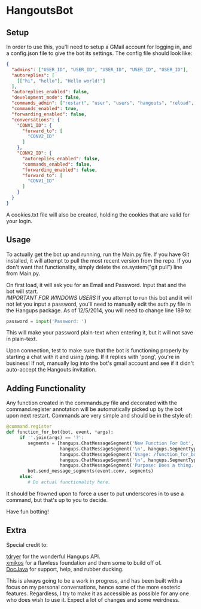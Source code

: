 HangoutsBot
==============

Setup
--------------

In order to use this, you'll need to setup a GMail account for logging in, and a config.json file to give the bot its settings. The config file should look like:

```JSON
{
  "admins": ["USER_ID", "USER_ID", "USER_ID", "USER_ID", "USER_ID"],  
  "autoreplies": [  
    [["hi", "hello"], "Hello world!"]  
  ],
  "autoreplies_enabled": false,  
  "development_mode": false,  
  "commands_admin": ["restart", "user", "users", "hangouts", "reload", "quit", "config"],  
  "commands_enabled": true,  
  "forwarding_enabled": false,  
  "conversations": {  
    "CONV1_ID": {  
      "forward_to": [  
        "CONV2_ID"  
      ]  
    },  
    "CONV2_ID": {  
      "autoreplies_enabled": false,  
      "commands_enabled": false,  
      "forwarding_enabled": false,  
      "forward_to": [  
        "CONV1_ID"  
      ]  
    }  
  }  
}  
```

A cookies.txt file will also be created, holding the cookies that are valid for your login.  
  
Usage
--------------
To actually get the bot up and running, run the Main.py file. If you have Git installed, it will attempt to pull the 
most recent version from the repo. If you don't want that functionality, simply delete the os.system("git pull") line from
Main.py.  

On first load, it will ask you for an Email and Password. Input that and the bot will start.  
*IMPORTANT FOR WINDOWS USERS* If you attempt to run this bot and it will not let you input a password, you'll need to manually edit the auth.py file in the Hangups package. As of 12/5/2014, you will need to change line 189 to:  
```python
password = input('Password: ')
```  
This will make your password plain-text when entering it, but it will not save in plain-text.  

Upon connection, test to make sure that the bot is functioning properly by starting a chat with it and using /ping. If it replies with 'pong', you're in business! If not, manually log into the bot's gmail account and see if it didn't auto-accept the Hangouts invitation.  

Adding Functionality
-------
Any function created in the commands.py file and decorated with the command.register annotation will be automatically picked up by the bot upon next restart. Commands are very simple and should be in the style of:  

```python  
@command.register
def function_for_bot(bot, event, *args):
     if ''.join(args) == '?':
        segments = [hangups.ChatMessageSegment('New Function For Bot', is_bold=True),
                    hangups.ChatMessageSegment('\n', hangups.SegmentType.LINE_BREAK),
                    hangups.ChatMessageSegment('Usage: /function_for_bot <required argument> <optional: optional argument>'),
                    hangups.ChatMessageSegment('\n', hangups.SegmentType.LINE_BREAK),
                    hangups.ChatMessageSegment('Purpose: Does a thing.')]
        bot.send_message_segments(event.conv, segments)
     else:
        # Do actual functionality here.
```  

It should be frowned upon to force a user to put underscores in to use a command, but that's up to you to decide.  
  
  
Have fun botting!

Extra
-----------
  
Special credit to:  
  
[tdryer](https://github.com/tdryer/hangups) for the wonderful Hangups API.  
[xmikos](https://github.com/xmikos/hangupsbot) for a flawless foundation and them some to build off of.  
[DocJava](https://github.com/DocJava) for support, help, and rubber ducking.
  
  
This is always going to be a work in progress, and has been built with a focus on my personal conversations, hence some of the more esoteric features. Regardless, I try to make it as accessible as possible for any one who does wish to use it. Expect a lot of changes and some weirdness.